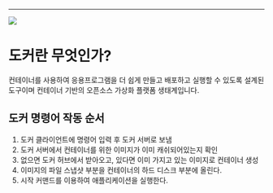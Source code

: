
--- 
![](https://i.imgur.com/0dHhxCO.png)

# 도커란 무엇인가?
컨테이너를 사용하여 응용프로그램을 더 쉽게 만들고 배포하고 실행할 수 있도록 설계된 도구이며 컨테이너 기반의 오픈소스 가상화 플랫폼 생태계입니다.

## 도커 명령어 작동 순서
1. 도커 클라이언트에 명령어 입력 후 도커 서버로 보냄
2. 도커 서버에서 컨테이너를 위한 이미지가 이미 캐쉬되어있는지 확인
3. 없으면 도커 허브에서 받아오고, 있다면 이미 가지고 있는 이미지로 컨테이너 생성
4. 이미지의 파일 스냅샷 부분을 컨테이너의 하드 디스크 부분에 올린다.
5. 시작 커맨드를 이용하여 애플리케이션을 실행한다.  